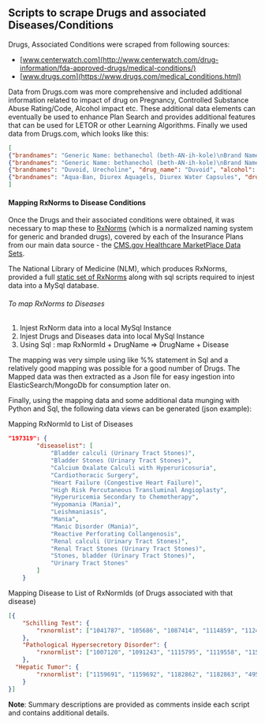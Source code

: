 ## Scripts to scrape Drugs and associated Diseases/Conditions

Drugs, Associated Conditions were scraped from following sources:
* [www.centerwatch.com](http://www.centerwatch.com/drug-information/fda-approved-drugs/medical-conditions/)
* [www.drugs.com](https://www.drugs.com/medical_conditions.html)

Data from Drugs.com was more comprehensive and included additional information related to impact of drug on Pregnancy, Controlled Substance Abuse Rating/Code, Alcohol impact etc. These additional data elements can eventually be used to enhance Plan Search and provides additional features that can be used for LETOR or other Learning Algorithms. Finally we used data from Drugs.com, which looks like this:

```json
[
{"brandnames": "Generic Name: bethanechol (beth-AN-ih-kole)\nBrand Name: Urecholine", "drug_name": "bethanechol", "alcohol": "", "csasched": "N", "rating": "9.0", "rxtype": "Rx", "popularityscore": "83", "drug_generalinfo": "Bethanechol is a cholinergic agent. It works by stimulating the bladder to contract, which improves urine flow. ", "condition": "Abdominal bloating (Abdominal Distension)", "pregnancy": "C"},
{"brandnames": "Generic Name: bethanechol (beth-AN-ih-kole)\nBrand Name: Urecholine", "drug_name": "Urecholine", "alcohol": "", "csasched": "N", "rating": "9.0", "rxtype": "Rx", "popularityscore": "58", "drug_generalinfo": "Urecholine is a cholinergic agent. It works by stimulating the bladder to contract, which improves urine flow. ", "condition": "Abdominal bloating (Abdominal Distension)", "pregnancy": "C"},
{"brandnames": "Duvoid, Urecholine", "drug_name": "Duvoid", "alcohol": "", "csasched": "N", "rating": 0, "rxtype": "Rx", "popularityscore": "18", "drug_generalinfo": "Bethanechol is used to treat urinary retention (difficulty urinating), which may occur after surgery, after delivering a baby, and in other situations. Bethanechol may also be used for purposes other than those listed in this medication guide. ", "condition": "Abdominal bloating (Abdominal Distension)", "pregnancy": "C"},
{"brandnames": "Aqua-Ban, Diurex Aquagels, Diurex Water Capsules", "drug_name": "Aqua-Ban", "alcohol": "", "csasched": "N", "rating": 0, "rxtype": "OTC", "popularityscore": "8", "drug_generalinfo": "Pamabrom is used to treat bloating, swelling, feelings of fullness, and other signs of water weight gain related to menstrual symptoms. Pamabrom may also be used for purposes not listed in this medication guide. ", "condition": "Abdominal bloating (Abdominal Distension)", "pregnancy": "N"}
]
```

#### Mapping RxNorms to Disease Conditions
Once the Drugs and their associated conditions were obtained, it was necessary to map these to [RxNorms](https://www.nlm.nih.gov/research/umls/rxnorm/overview.html) (which is a normalized naming system for generic and branded drugs), covered by each of the Insurance Plans from our main data source - the [CMS.gov Healthcare MarketPlace Data Sets]("https://www.cms.gov/CCIIO/Resources/Data-Resources/marketplace-puf.html).  

The National Library of Medicine (NLM), which produces RxNorms, provided a full [static set of RxNorms](https://www.nlm.nih.gov/research/umls/rxnorm/docs/rxnormfiles.html) along with sql scripts required to injest data into a MySql database.

###### To map RxNorms to Diseases
1. Injest RxNorm data into a local MySql Instance
2. Injest Drugs and Diseases data into local MySql Instance
3. Using Sql : map RxNormId + DrugName => DrugName + Disease

The mapping was very simple using like %% statement in Sql and a relatively good mapping was possible for a good number of Drugs. The Mapped data was then extracted as a Json file for easy ingestion into ElasticSearch/MongoDb for consumption later on.

Finally, using the mapping data and some additional data munging with Python and Sql, the following data views can be generated (json example):

Mapping RxNormId to List of Diseases

```json
"197319": {
        "diseaselist": [
            "Bladder calculi (Urinary Tract Stones)",
            "Bladder Stones (Urinary Tract Stones)",
            "Calcium Oxalate Calculi with Hyperuricosuria",
            "Cardiothoracic Surgery",
            "Heart Failure (Congestive Heart Failure)",
            "High Risk Percutaneous Transluminal Angioplasty",
            "Hyperuricemia Secondary to Chemotherapy",
            "Hypomania (Mania)",
            "Leishmaniasis",
            "Mania",
            "Manic Disorder (Mania)",
            "Reactive Perforating Collangenosis",
            "Renal calculi (Urinary Tract Stones)",
            "Renal Tract Stones (Urinary Tract Stones)",
            "Stones, bladder (Urinary Tract Stones)",
            "Urinary Tract Stones"
        ]
    }
```

Mapping Disease to List of RxNormIds (of Drugs associated with that disease)

```json
[{
	"Schilling Test": {
		"rxnormlist": ["1041787", "105686", "1087414", "1114859", "11248", "1164624", "1166102", "1166103", "1173109", "1173730", "1174431", "1179809", "1179810", "1235389", "1241896", "1244146", "1245012", "1245015", "1246063", "1248737", "1291288", "1298224", "1364854", "1364855", "1368908", "1423423", "1442252", "1486245", "1488563", "1606305", "1653780", "1726629", "198891", "199184", "199240", "199364", "199365", "199374", "200353", "211965", "215510", "236302", "237776", "237777", "237779", "240516", "242347", "242698", "244190", "245557", "245558", "253083", "259086", "259191", "259711", "262128", "309593", "309594", "309595", "309604", "309606", "309611", "313896", "314982", "316066", "317106", "351527", "351528", "352547", "352577", "359541", "359542", "372434", "476628", "484925", "5514", "636371", "636528", "636840", "644787", "687707", "700495", "700496", "700497", "700498", "700499", "730920", "748672", "763597", "794976", "800518", "808513", "808611", "808900", "830162", "830736", "835519", "836268", "855213", "861113", "861115", "884828", "884829", "891444", "896789", "978676", "999799"]
	},
	"Pathological Hypersecretory Disorder": {
		"rxnormlist": ["1007120", "1091243", "1115795", "1119558", "1157497", "1157498", "1157503", "1157504", "1157505", "1177438", "1177439", "1186752", "1186753", "1245029", "1245030", "1305807", "1370013", "1599653", "1599654", "1599655", "1599656", "1599657", "1599658", "1599659", "1599660", "198740", "198741", "210958", "210961", "252430", "259240", "282777", "311429", "311430", "311431", "317120", "329951", "329952", "332147", "332148", "332149", "332150", "332539", "332540", "333112", "333691", "333962", "334409", "336085", "336438", "366421", "367832", "372691", "372692", "375149", "375150", "411877", "438220", "441106", "485703", "571434", "571437", "6582", "723737", "723738", "723739", "802785", "93204", "94474"]
	},
  "Hepatic Tumor": {
		"rxnormlist": ["1159691", "1159692", "1182862", "1182863", "495881", "597745", "597746", "597747", "615977", "615978", "615979", "619985"]
	}
}]
```

**Note**: Summary descriptions are provided as comments inside each script and contains additional details.
